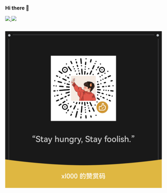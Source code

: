 ### Hi there 👋

<p>
  <a href="https://xiaobin0860.github.io">
  <img height="180em" src="https://github-readme-stats.vercel.app/api?username=Xiaobin0860&show_icons=true&theme=merko&include_all_commits=true&count_private=true"/>
  <img height="180em" src="https://github-readme-stats.vercel.app/api/top-langs/?username=Xiaobin0860&layout=compact&langs_count=6&theme=merko&hide=javascript,html,assembly,actionscript,c,objective-c%2B%2B,java"/>
</p>

##

![](assets/z.png)
